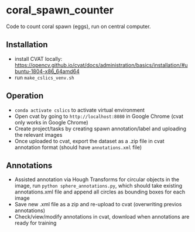 # coral_spawn_counter
Code to count coral spawn (eggs), run on central computer.


## Installation

- install CVAT locally: https://opencv.github.io/cvat/docs/administration/basics/installation/#ubuntu-1804-x86_64amd64
- run `make_cslics_venv.sh` 

## Operation

- `conda activate cslics` to activate virtual environment
- Open cvat by going to `http://localhost:8080` in Google Chrome (cvat only works in Google Chrome)
- Create project/tasks by creating spawn annotation/label and uploading the relevant images
- Once uploaded to cvat, export the dataset as a .zip file in cvat annotation format (should have `annotations.xml` file)

## Annotations

- Assisted annotation via Hough Transforms for circular objects in the image, run `python sphere_annotations.py`, which should take existing annotations.xml file and append all circles as bounding boxes for each image
- Save new .xml file as a zip and re-upload to cvat (overwriting previos annotations)
- Check/view/modify annotations in cvat, download when annotations are ready for training

